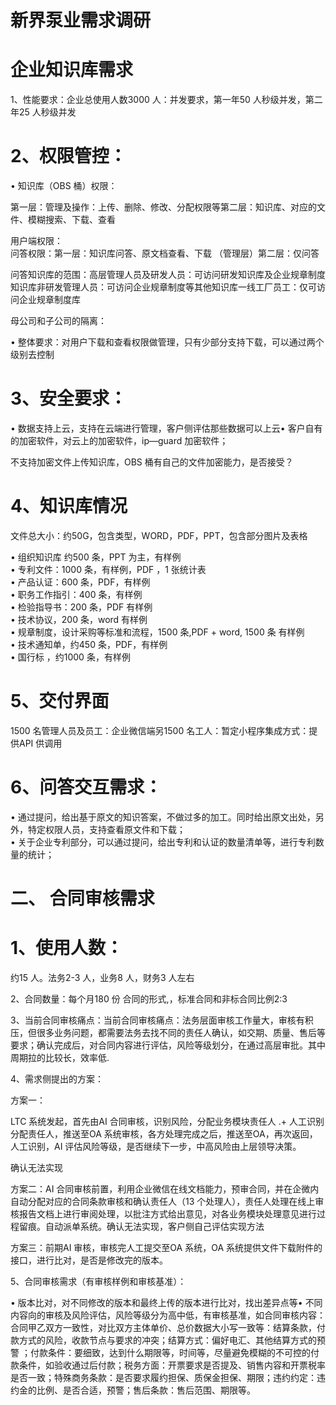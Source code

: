 # 新界泵业需求调研  

# 企业知识库需求  

1、性能要求：企业总使用人数3000 人：并发要求，第一年50 人秒级并发，第二年25 人秒级并发  

# 2、权限管控：  

$\bullet$ 知识库（OBS 桶）权限：  

第一层：管理及操作：上传、删除、修改、分配权限等第二层：知识库、对应的文件、模糊搜索、下载、查看  

用户端权限：  
问答权限：第一层：知识库问答、原文档查看、下载 （管理层）第二层：仅问答  

问答知识库的范围：高层管理人员及研发人员：可访问研发知识库及企业规章制度知识库非研发管理人员：可访问企业规章制度等其他知识库一线工厂员工：仅可访问企业规章制度库  

母公司和子公司的隔离：  

$\bullet$ 整体要求：对用户下载和查看权限做管理，只有少部分支持下载，可以通过两个级别去控制  

# 3、安全要求：  

$\bullet$ 数据支持上云，支持在云端进行管理，客户侧评估那些数据可以上云$\bullet$ 客户自有的加密软件，对云上的加密软件，ip—guard 加密软件；  

不支持加密文件上传知识库，OBS 桶有自己的文件加密能力，是否接受？  

# 4、知识库情况  

文件总大小：约50G，包含类型，WORD，PDF，PPT，包含部分图片及表格  

$\bullet$ 组织知识库 约500 条，PPT 为主，有样例  
$\bullet$ 专利文件：1000 条，有样例，PDF ，1 张统计表  
$\bullet$ 产品认证：600 条，PDF，有样例  
$\bullet$ 职务工作指引：400 条，有样例  
$\bullet$ 检验指导书：200 条，PDF 有样例  
$\bullet$ 技术协议，200 条，word 有样例  
$\bullet$ 规章制度，设计采购等标准和流程，1500 条,PDF $+$ word, 1500 条  有样例  
$\bullet$ 技术通知单，约450 条，PDF，有样例  
$\bullet$ 国行标 ，约1000 条，有样例  

# 5、交付界面  

1500 名管理人员及员工：企业微信端另1500 名工人：暂定小程序集成方式：提供API 供调用  

# 6、问答交互需求：  

$\bullet$ 通过提问，给出基于原文的知识答案，不做过多的加工。同时给出原文出处，另外，特定权限人员，支持查看原文件和下载；  
$\bullet$ 关于企业专利部分，可以通过提问，给出专利和认证的数量清单等，进行专利数量的统计；  

# 二、 合同审核需求  

# 1、使用人数：  

约15 人。法务2-3 人，业务8 人，财务3 人左右  

2、合同数量：每个月180 份  合同的形式,，标准合同和非标合同比例2:3  

3、当前合同审核痛点：当前合同审核痛点：法务层面审核工作量大，审核有积压，但很多业务问题，都需要法务去找不同的责任人确认，如交期、质量、售后等要求；确认完成后，对合同内容进行评估，风险等级划分，在通过高层审批。其中周期拉的比较长，效率低.  

4、需求侧提出的方案：  

方案一：  

LTC 系统发起，首先由AI 合同审核，识别风险，分配业务模块责任人 $. +$ 人工识别分配责任人，推送至OA 系统审核，各方处理完成之后，推送至OA，再次返回，人工识别，AI 评估风险等级，是否继续下一步，中高风险由上层领导决策。  

确认无法实现  

方案二：AI 合同审核前置，利用企业微信在线文档能力，预审合同，并在企微内自动分配对应的合同条款审核和确认责任人（13 个处理人），责任人处理在线上审核报告文档上进行审阅处理，以批注方式给出意见，对各业务模块处理意见进行过程留痕。自动派单系统。确认无法实现，客户侧自己评估实现方法  

方案三：前期AI 审核，审核完人工提交至OA 系统，OA 系统提供文件下载附件的接口，进行比对，是否是修改完的版本。  

5、合同审核需求（有审核样例和审核基准）：  

$\bullet$ 版本比对，对不同修改的版本和最终上传的版本进行比对，找出差异点等$\bullet$ 不同内容向的审核及风险评估，风险等级分为高中低，有审核基准，如合同审核内容：合同甲乙双方一致性，对比双方主体单价、总价数据大小写一致等：结算条款，付款方式的风险，收款节点与要求的冲突；结算方式：偏好电汇、其他结算方式的预警 ；付款条件：要细致，达到什么期限等，时间等，尽量避免模糊的不可控的付款条件，如验收通过后付款；税务方面：开票要求是否提及、销售内容和开票税率是否一致；特殊商务条款：是否要求履约担保、质保金担保、期限；违约约定：违约金的比例、是否合适，预警；售后条款：售后范围、期限等。  